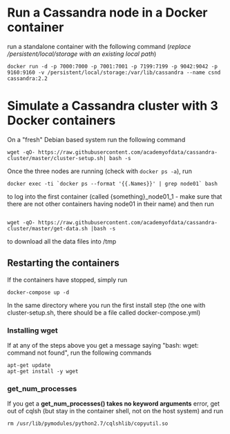 # Run a Cassandra node in a Docker container
run a standalone container with the following command (_replace /persistent/local/storage with an existing local path_)

```
docker run -d -p 7000:7000 -p 7001:7001 -p 7199:7199 -p 9042:9042 -p 9160:9160 -v /persistent/local/storage:/var/lib/cassandra --name csnd cassandra:2.2
```

# Simulate a Cassandra cluster with 3 Docker containers

On a "fresh" Debian based system run the following command

```
wget -qO- https://raw.githubusercontent.com/academyofdata/cassandra-cluster/master/cluster-setup.sh| bash -s
```

Once the three nodes are running (check with ```docker ps -a```), run 

```
docker exec -ti `docker ps --format '{{.Names}}' | grep node01` bash
```
to log into the first container (called {something}_node01_1 - make sure that there are not other containers having node01 in their name) and then run 
```

wget -qO- https://raw.githubusercontent.com/academyofdata/cassandra-cluster/master/get-data.sh |bash -s
```
to download all the data files into /tmp

## Restarting the containers

If the containers have stopped, simply run
```
docker-compose up -d
```
In the same directory where you run the first install step (the one with cluster-setup.sh, there should be a file called docker-compose.yml)

### Installing wget

If  at any of the steps above you get a message saying "bash: wget: command not found", run the following commands

```
apt-get update
apt-get install -y wget
```
### get_num_processes
If you get a **get_num_processes() takes no keyword arguments** error, get out of cqlsh (but stay in the container shell, not on the host system) and run

```
rm /usr/lib/pymodules/python2.7/cqlshlib/copyutil.so
```
